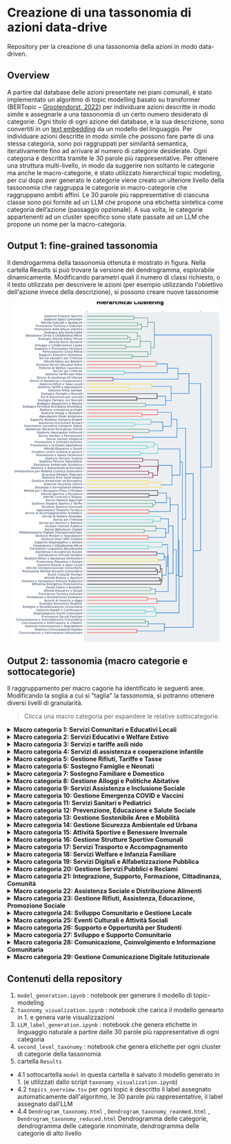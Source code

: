 
# Creazione di una tassonomia di azioni data-drive 
Repository per la creazione di una tassonomia della azioni in modo data-driven.

## Overview
A partire dal database delle azioni presentate nei piani comunali, è stato implementato un algoritmo di topic modelling basato su transformer (BERTopic – [Grootendorst, 2022](https://arxiv.org/pdf/2203.05794)) per individuare azioni descritte in modo simile e assegnarle a una tassonomia di un certo numero desiderato di categorie. Ogni titolo di ogni azione del database, e la sua descrizione, sono convertiti in un [text embedding](https://it.wikipedia.org/wiki/Word_embedding) da un modello del linguaggio. Per individuare azioni descritte in modo simile che possono fare parte di una stessa categoria, sono poi raggruppati per similarità semantica, iterativamente fino ad arrivare al numero di categorie desiderate. Ogni categoria è descritta tramite le 30 parole più rappresentative. Per ottenere una struttura multi-livello, in modo da suggerire non soltanto le categorie ma anche le macro-categorie, è stato utilizzato hierarchical topic modeling, per cui dopo aver generato le categorie viene creato un ulteriore livello della tassonomia che raggruppa le categorie in macro-categorie che raggruppano ambiti affini. Le 30 parole più rappresentative di ciascuna classe sono poi fornite ad un LLM che propone una etichetta sintetica come categoria dell’azione (passaggio opzionale). A sua volta, le categorie appartenenti ad un cluster specifico sono state passate ad un LLM che propone un nome per la macro-categoria.


## Output 1: fine-grained tassonomia 
Il dendrogarmma della tassonomia ottenuta è mostrato in figura. Nella cartella Results si può trovare la versione del dendrogramma, esplorabile dinamicamente. 
Modificando parametri quali il numero di classi richiesto, o il testo utilizzato per descrivere le azioni (per esempio utilizzando l'obiettivo dell'azione invece della descrizione), si possono creare nuove tassonomie 
<p align="center">
  <img src="img/tassonomia.png" alt="Diagramma" width="480">
</p>

## Output 2: tassonomia (macro categorie e sottocategorie)
Il raggruppamento per macro cagorie ha identificato le seguenti aree. Modificando la soglia a cui si "taglia" la tassonomia, si potranno ottenere diversi livelli di granularità.
 
> Clicca una macro categoria per espandere le relative sottocategorie.

<details>
<summary><strong>Macro categoria 1: Servizi Comunitari e Educativi Locali</strong></summary>

<small>

- Gestione Impianti Sportivi  
- Gestione Spazi Comunitari  
- Attività Culturali e Spettacoli  
- Promozione Turistica e Culturale  
- Promozione della lettura infantile  
- Sostegno alla Genitorialità  
- Educazione Civica e Cittadinanza Attiva  
- Sostegno Attività Estive Minori  
- Attività Estive Giovanili  
- Sviluppo e Collaborazione Locale  
- Supporto e Promozione Familiare  
- Partecipazione Civica Attiva  
- Supporto Educativo Scolastico  
- Servizi educativi per l'infanzia

</small>
</details>

<details>
<summary><strong>Macro categoria 2: Servizi Educativi e Welfare Estivo</strong></summary>

<small>

- Attività Estive per Bambini  
- Gestione Servizi Educativi Estivi  
- Politiche di Welfare Lavorativo

</small>
</details>

<details>
<summary><strong>Macro categoria 3: Servizi e tariffe asili nido</strong></summary>

<small>

- Servizi per l'infanzia  
- Gestione Tariffe Asili Nido

</small>
</details>

<details>
<summary><strong>Macro categoria 4: Servizi di assistenza e cooperazione infantile</strong></summary>

<small>

- Servizi di assistenza all'infanzia  
- Servizi di Assistenza e Cooperazione

</small>
</details>

<details>
<summary><strong>Macro categoria 5: Gestione Rifiuti, Tariffe e Tasse</strong></summary>

<small>

- Gestione Rifiuti e Tasse Locali  
- Gestione Tariffe e Agevolazioni  
- Gestione Rifiuti Sanitari

</small>
</details>

<details>
<summary><strong>Macro categoria 6: Sostegno Famiglie e Neonati</strong></summary>

<small>

- Sostegno Famiglie e Neonati  
- Kit di benvenuto per neonati  
- Sostegno Famiglie con Neonati

</small>
</details>

<details>
<summary><strong>Macro categoria 7: Sostegno Familiare e Domestico</strong></summary>

<small>

- Sostegno Neogenitori e Nascita  
- Sostegno Fornitura Energetica Domestica

</small>
</details>

<details>
<summary><strong>Macro categoria 8: Gestione Alloggi e Politiche Abitative</strong></summary>

<small>

- Gestione emergenza profughi  
- Gestione Alloggi e Abitazioni  
- Agevolazioni fiscali abitazione

</small>
</details>

<details>
<summary><strong>Macro categoria 9: Servizi Assistenza e Inclusione Sociale</strong></summary>

<small>

- Supporto Abitativo Inclusivo Disabili  
- Assistenza Domiciliare Anziani  
- Inserimento Lavorativo Categorie Deboli

</small>
</details>

<details>
<summary><strong>Macro categoria 10: Gestione Emergenza COVID e Vaccini</strong></summary>

<small>

- Assistenza Abitativa Emergenza COVID  
- Gestione Vaccinazioni Anticovid

</small>
</details>

<details>
<summary><strong>Macro categoria 11: Servizi Sanitari e Pediatrici</strong></summary>

<small>

- Servizi Sanitari e Farmaceutici  
- Servizi Sanitari Pediatrici

</small>
</details>

<details>
<summary><strong>Macro categoria 12: Prevenzione, Educazione e Salute Sociale</strong></summary>

<small>

- Prevenzione e contrasto bullismo  
- Prevenzione e contrasto dipendenze  
- Attività Educative e Sociali  
- Iniziative contro violenza di genere  
- Prevenzione e Salute Femminile

</small>
</details>

<details>
<summary><strong>Macro categoria 13: Gestione Sostenibile Aree e Mobilità</strong></summary>

<small>

- Gestione Percorsi Turistici  
- Gestione Percorsi Naturalistici  
- Educazione Ambientale Scolastica  
- Gestione e Sostenibilità Ambientale  
- Infrastrutture per Mobilità Ciclistica Sostenibile  
- Sicurezza Stradale Pedonale  
- Gestione Aree Verdi Urbane

</small>
</details>

<details>
<summary><strong>Macro categoria 14: Gestione Sicurezza Ambientale ed Urbana</strong></summary>

<small>

- Gestione Ambientale ed Energetica  
- Gestione Sicurezza Camini  
- Sicurezza e Sorveglianza Urbana

</small>
</details>

<details>
<summary><strong>Macro categoria 15: Attività Sportive e Benessere Invernale</strong></summary>

<small>

- Attività per il Benessere Fisico e Mentale  
- Attività Sportive e Ricreative  
- Attività Invernali e Skipass

</small>
</details>

<details>
<summary><strong>Macro categoria 16: Gestione Strutture Sportive Comunali</strong></summary>

<small>

- Servizi Natatori Agevolati  
- Gestione Impianti Sportivi e Tariffe  
- Strutture Sportive Comunali

</small>
</details>

<details>
<summary><strong>Macro categoria 17: Servizi Trasporto e Accompagnamento</strong></summary>

<small>

- Agevolazioni Trasporto Turistico  
- Servizi di Accompagnamento Scolastico

</small>
</details>

<details>
<summary><strong>Macro categoria 18: Servizi Welfare e Infanzia Familiare</strong></summary>

<small>

- Servizi di Welfare Aziendale  
- Servizi per l'infanzia  
- Servizi per Genitori e Bambini

</small>
</details>

<details>
<summary><strong>Macro categoria 19: Servizi Digitali e Alfabetizzazione Pubblica</strong></summary>

<small>

- Accesso Internet Pubblico  
- Servizi Bibliotecari Digitali  
- Alfabetizzazione Digitale Intergenerazionale

</small>
</details>

<details>
<summary><strong>Macro categoria 20: Gestione Servizi Pubblici e Reclami</strong></summary>

<small>

- Gestione Reclami e Segnalazioni  
- Gestione Orari Uffici Pubblici

</small>
</details>

<details>
<summary><strong>Macro categoria 21: Integrazione, Supporto, Formazione, Cittadinanza, Comunità</strong></summary>

<small>

- Supporto Organizzativo e Sociale  
- Integrazione e Cittadinanza Attiva  
- Formazione Linguistica Specializzata

</small>
</details>

<details>
<summary><strong>Macro categoria 22: Assistenza Sociale e Distribuzione Alimenti</strong></summary>

<small>

- Assistenza e Accoglienza Sociale  
- Distribuzione Alimenti Solidale

</small>
</details>

<details>
<summary><strong>Macro categoria 23: Gestione Rifiuti, Assistenza, Educazione, Promozione Sociale</strong></summary>

<small>

- Gestione Rifiuti e Assistenza Domiciliare  
- Promozione Educativa e Sociale

</small>
</details>

<details>
<summary><strong>Macro categoria 24: Sviluppo Comunitario e Gestione Locale</strong></summary>

<small>

- Gestione Risorse e Spazi Locali  
- Attività Intergenerazionali Comunitarie  
- Promozione Attività Giovanili Comunitarie  
- Eventi Culturali Montani  
- Attività Motorie e Sportive  
- Gestione e Valutazione Politiche Pubbliche  
- Efficienza Energetica Illuminazione

</small>
</details>

<details>
<summary><strong>Macro categoria 25: Eventi Culturali e Attività Sociali</strong></summary>

<small>

- Eventi Festivi e Ricreativi  
- Attività Educative e Sociali  
- Promozione Turistica Culturale

</small>
</details>

<details>
<summary><strong>Macro categoria 26: Supporto e Opportunità per Studenti</strong></summary>

<small>

- Formazione e Orientamento Scolastico  
- Accordi di tirocinio e stage  
- Sostegno Economico Studenti

</small>
</details>

<details>
<summary><strong>Macro categoria 27: Sviluppo e Supporto Comunitario</strong></summary>

<small>

- Sostegno e Sensibilizzazione Comunitaria  
- Gestione Appalti e Certificazioni  
- Organizzazione Eventi Comunitari  
- Promozione Servizi Familiari

</small>
</details>

<details>
<summary><strong>Macro categoria 28: Comunicazione, Coinvolgimento e Informazione Comunitaria</strong></summary>

<small>

- Comunicazione e Coinvolgimento Comunitario  
- Comunicazione e Informazione ai Cittadini  
- Gestione Comunicazione e Segnalazioni

</small>
</details>

<details>
<summary><strong>Macro categoria 29: Gestione Comunicazione Digitale Istituzionale</strong></summary>

<small>

- Gestione Comunicazione Digitale  
- Comunicazione e Informazione Istituzionale

</small>
</details>


## Contenuti della repository

1. `model_generation.ipynb` : notebook per generare il modello di topic-modeling 
2. `taxonomy_visualization.ipynb` : notebook che carica il modello genearto in 1. e genera varie visualizzazioni
3. `LLM_label_generation.ipynb` : notebook che genera etichette in linguaggio naturale a partire dalle 30 parole più rappresentative di ogni categoria
4. `second_level_taxonomy` : notebook che genera etichette  per ogni cluster di categorie della tassonomia 
5.  cartella `Results` 
  - 4.1 sottocartella `model` in questa cartella è salvato il modello generato in 1. (e utilizzati dallo script `taxonomy_visualization.ipynb`)
  - 4.2 `topics_overview.tsv` per ogni topic è descritto il label assegnato automaticamente dall'algoritmo, le 30 parole più rappresentative, il label assegnato dall'LLM
  - 4.4 `Dendrogram_taxonomy.html` , `Dendrogram_taxonomy_reanmed.html` , `Dendrogram_taxonomy_reduced.html` Dendrogramma delle categorie, dendrogramma delle categorie rinominate, dendrogramma delle categorie di alto livello
    
